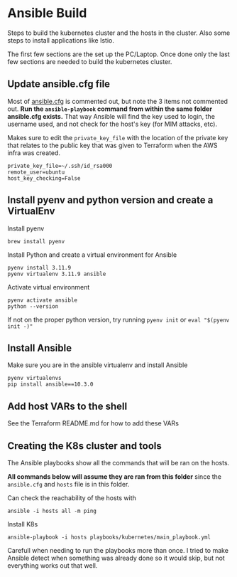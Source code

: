# Ansible Build
Steps to build the kubernetes cluster and the hosts in the cluster. Also some steps to install applications like Istio.

The first few sections are the set up the PC/Laptop. Once done only the last few sections are needed to build the kubernetes cluster.

## Update ansible.cfg file
Most of [ansible.cfg](https://docs.ansible.com/ansible/latest/reference_appendices/config.html#the-configuration-file) is commented out, but note the 3 items not commented out. **Run the `ansible-playbook` command from within the same folder ansible.cfg exists.** That way Ansible will find the key used to login, the username used, and not check for the host's key (for MIM attacks, etc).

Makes sure to edit the `private_key_file` with the location of the private key that relates to the public key that was given to Terraform when the AWS infra was created.
```
private_key_file=~/.ssh/id_rsa000
remote_user=ubuntu
host_key_checking=False
``` 

## Install pyenv and python version and create a VirtualEnv
Install pyenv
```
brew install pyenv
```
Install Python and create a virtual environment for Ansible
```
pyenv install 3.11.9
pyenv virtualenv 3.11.9 ansible
```
Activate virtual environment
```
pyenv activate ansible
python --version
```
If not on the proper python version, try running `pyenv init` or `eval "$(pyenv init -)"`

## Install Ansible
Make sure you are in the ansible virtualenv and install Ansible
```
pyenv virtualenvs
pip install ansible==10.3.0
```

## Add host VARs to the shell
See the Terraform README.md for how to add these VARs

## Creating the K8s cluster and tools
The Ansible playbooks show all the commands that will be ran on the hosts.

**All commands below will assume they are ran from this folder** since the `ansible.cfg` and `hosts` file is in this folder.

Can check the reachability of the hosts with
```
ansible -i hosts all -m ping
```
Install K8s
```
ansible-playbook -i hosts playbooks/kubernetes/main_playbook.yml
```
Carefull when needing to run the playbooks more than once. I tried to make Ansible detect when something was already done so it would skip, but not everything works out that well.